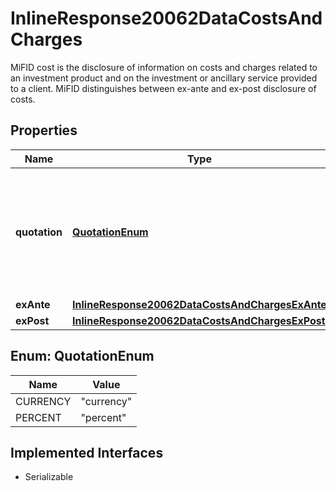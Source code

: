 

# InlineResponse20062DataCostsAndCharges

MiFID cost is the disclosure of information on costs and charges related to an investment product and on the investment or ancillary service provided to a client. MiFID distinguishes between ex-ante and ex-post disclosure of costs.

## Properties

Name | Type | Description | Notes
------------ | ------------- | ------------- | -------------
**quotation** | [**QuotationEnum**](#QuotationEnum) | Quotation type originally used for providing most of the cost items of the investment product. |  [optional]
**exAnte** | [**InlineResponse20062DataCostsAndChargesExAnte**](InlineResponse20062DataCostsAndChargesExAnte.md) |  |  [optional]
**exPost** | [**InlineResponse20062DataCostsAndChargesExPost**](InlineResponse20062DataCostsAndChargesExPost.md) |  |  [optional]



## Enum: QuotationEnum

Name | Value
---- | -----
CURRENCY | &quot;currency&quot;
PERCENT | &quot;percent&quot;


## Implemented Interfaces

* Serializable


